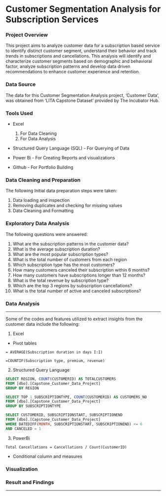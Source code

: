 # Customer Segmentation Analysis for Subscription Services 

### Project Overview

This project aims to analyze customer data for a subscription based service to identify distinct customer segment, understand their behavior and track trends in subscriptions and cancellations. This analysis will identify and characterize customer segments based on demographic and behavioral factor, analyze subscription patterns and develop data driven recommendations to enhance customer experience and retention. 

### Data Source

The data for this Customer Segmentation Analysis project,  ‘Customer Data’, was obtained from ‘LITA Capstone Dataset’ provided by The Incubator Hub.

### Tools Used

- Excel

  1. For Data Cleaning
  2. For Data Analysis
- Structured Query Language (SQL) - For Querying of Data

- Power Bi - For Creating Reports and visualizations

- Github - For Portfolio Building

### Data Cleaning and Preparation 

The following Initial data preparation steps were taken: 
1. Data loading and inspection
2. ⁠Removing duplicates and checking for missing values 
3. ⁠Data  Cleaning and Formatting

### Exploratory Data Analysis 

The following questions were answered: 
1. What are the subscription patterns in the customer data?
2. What is the average subscription duration?
3. What are the most popular subscription types?
4. ⁠What is the total number of customers from each region
5. ⁠Which subscription type has the most customers?
6. ⁠How many customers canceled their subscription within 6 months?
7. ⁠How many customers have subscriptions longer than 12 months?
8. ⁠What is the total revenue by subscription type?
9. ⁠Which are the top 3 regions by subscription cancellations?
10. ⁠What is the total number of active and canceled subscriptions?

### Data Analysis 
---
Some of the codes and features utilized to extract insights from the customer data include the following: 
1. Excel
- Pivot tables
```Excel 
= AVERAGE(Subscription duration in days I:I) 
```
``` Excel
=COUNTIF(Subscription type, premium, revenue)
```
2. Structured Query Language
```SQL
SELECT REGION, COUNT(CUSTOMERID) AS TOTALCUSTOMERS
FROM [dbo].[Capstone_Customer_Data_Project]
GROUP BY REGION
```

``` SQL
SELECT TOP 1 SUBSCRIPTIONTYPE, COUNT(CUSTOMERID) AS CUSTOMERS_NO
FROM [dbo].[Capstone_Customer_Data_Project]
GROUP BY SUBSCRIPTIONTYPE
```

```SQL
SELECT CUSTOMERID, SUBSCRIPTIONSTART, SUBSCRIPTIONEND
FROM [dbo].[Capstone_Customer_Data_Project]
WHERE DATEDIFF(MONTH, SUBSCRIPTIONSTART, SUBSCRIPTIONEND) <= 6
AND CANCELED = 1
```
3. PowerBi

```DAX 
Total Cancellations = Cancellations / Count(CustomerID)
```

- Conditional column and measures

### Visualization 

### Result and Findings 
---

